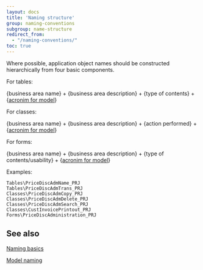 ```yaml
---
layout: docs
title: 'Naming structure'
group: naming-conventions
subgroup: name-structure
redirect_from:
  - "/naming-conventions/"
toc: true
---
```


Where possible, application object names should be constructed hierarchically from four basic components.

For tables:

{business area name} + {business area description} + {type of contents} + {[acronim for model](model-naming.md)}

For classes:

{business area name} + {business area description} + {action performed} + {[acronim for model](model-naming.md)}

For forms:

{business area name} + {business area description} + {type of contents/usability} + {[acronim for model](model-naming.md)}


Examples:

```
Tables\PriceDiscAdmName_PRJ
Tables\PriceDiscAdmTrans_PRJ
Classes\PriceDiscAdmCopy_PRJ
Classes\PriceDiscAdmDelete_PRJ
Classes\PriceDiscAdmSearch_PRJ
Classes\CustInvoicePrintout_PRJ
Forms\PriceDiscAdministration_PRJ
```

## See also

[Naming basics](naming-basics.md)

[Model naming](model-naming.md)
